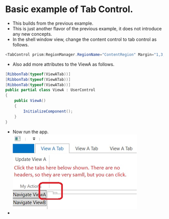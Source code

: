 # Basic example of Tab Control. 
- This builds from the previous example. 
- This is just another flavor of the previous example, it does not introduce any new concepts.
- In the shell window view, change the content control to tab control as follows.

```cs
<TabControl prism:RegionManager.RegionName="ContentRegion" Margin="1,3,3,3" />
```
- Also add more attributes to the ViewA as follows.

```cs
[RibbonTab(typeof(ViewATab))]
[RibbonTab(typeof(ViewATab))]
[RibbonTab(typeof(ViewATab))]
public partial class ViewA : UserControl
{
    public ViewA()
    {
        InitializeComponent();
    }
}
```

- Now run the app.
![Tab Control](./images/20TabRegion20.jpg)
- 


